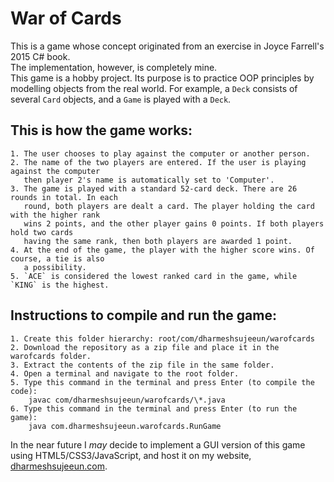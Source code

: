 # War of Cards   

This is a game whose concept originated from an exercise in Joyce Farrell's 2015 C# book.   
The implementation, however, is completely mine.   
This game is a hobby project. Its purpose is to practice OOP principles by modelling objects
from the real world. For example, a `Deck` consists of several `Card` objects, and a
`Game` is played with a `Deck`.

## This is how the game works:   
    1. The user chooses to play against the computer or another person.
    2. The name of the two players are entered. If the user is playing against the computer
       then player 2's name is automatically set to 'Computer'.
    3. The game is played with a standard 52-card deck. There are 26 rounds in total. In each
       round, both players are dealt a card. The player holding the card with the higher rank
       wins 2 points, and the other player gains 0 points. If both players hold two cards
       having the same rank, then both players are awarded 1 point.
    4. At the end of the game, the player with the higher score wins. Of course, a tie is also
       a possibility.   
    5. `ACE` is considered the lowest ranked card in the game, while `KING` is the highest.

## Instructions to compile and run the game:
    1. Create this folder hierarchy: root/com/dharmeshsujeeun/warofcards
    2. Download the repository as a zip file and place it in the warofcards folder.
    3. Extract the contents of the zip file in the same folder.
    4. Open a terminal and navigate to the root folder.
    5. Type this command in the terminal and press Enter (to compile the code):
        javac com/dharmeshsujeeun/warofcards/\*.java
    6. Type this command in the terminal and press Enter (to run the game):
        java com.dharmeshsujeeun.warofcards.RunGame

In the near future I _may_ decide to implement a GUI version of this game using HTML5/CSS3/JavaScript, and host it
on my website, [dharmeshsujeeun.com](http://dharmeshsujeeun.com).
